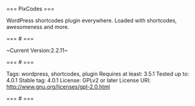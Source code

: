 === PixCodes ===

WordPress shortcodes plugin everywhere. Loaded with shortcodes, awesomeness and more.

=== # ===

~Current Version:2.2.11~

=== # ===

Tags: wordpress, shortcodes, plugin
Requires at least: 3.5.1
Tested up to: 4.0.1
Stable tag: 4.0.1
License: GPLv2 or later
License URI: http://www.gnu.org/licenses/gpl-2.0.html

=== # ===


